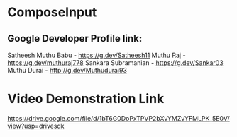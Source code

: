 # ComposeInput

## Google Developer Profile link:
Satheesh Muthu Babu - https://g.dev/Satheesh11
Muthu Raj - https://g.dev/muthuraj778
Sankara Subramanian - https://g.dev/Sankar03
Muthu Durai - http://g.dev/Muthudurai93

# Video Demonstration Link
https://drive.google.com/file/d/1bT6G0DoPxTPVP2bXvYMZvYFMLPK_5E0V/view?usp=drivesdk
